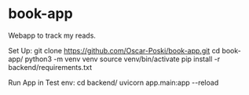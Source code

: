 # book-app
Webapp to track my reads.


Set Up:
git clone https://github.com/Oscar-Poski/book-app.git
cd book-app/
python3 -m venv venv
source venv/bin/activate
pip install -r backend/requirements.txt

Run App in Test env:
cd backend/
uvicorn app.main:app --reload